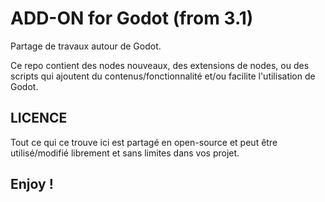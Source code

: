 # ADD-ON for Godot (from 3.1)
Partage de travaux autour de Godot.

Ce repo contient des nodes nouveaux, des extensions de nodes, ou des scripts qui ajoutent du contenus/fonctionnalité et/ou facilite l'utilisation de Godot.

## LICENCE
Tout ce qui ce trouve ici est partagé en open-source et peut être utilisé/modifié librement et sans limites dans vos projet.

## Enjoy !
